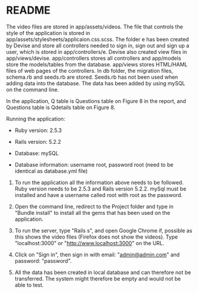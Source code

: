 # README

The video files are stored in app/assets/videos. The file that controls the style of the application is stored in app/assets/stylesheets/applicaion.css.scss.
The folder e has been created by Devise and store all controllers needed to sign in, sign out and sign up a user, which is stored in app/controllers/e. Devise also created view files in app/views/devise. 
app/controllers stores all controllers and app/models store the models/tables from the database. app/views stores HTML/HAML files of web pages of the controllers.
In db folder, the migration files, schema.rb and seeds.rb are stored. Seeds.rb has not been used when adding data into the database. The data has been added by using mySQL on the command line. 

In the application, Q table is Questions table on Figure 8 in the report, and Questions table is Qdetails table on Figure 8. 



Running the application:

* Ruby version: 2.5.3

* Rails version: 5.2.2

* Database: mySQL

* Database information: username root, password root (need to be identical as database.yml file)

1. To run the application all the information above needs to be followed. Ruby version needs to be 2.5.3 and Rails version 5.2.2. mySql must be installed and have a username called root with root as the password. 

2. Open the command line, redirect to the Project folder and type in "Bundle install" to install all the gems that has been used on the application.

3. To run the server, type "Rails s", and open Google Chrome if, possible as this shows the video files (Firefox does not show the videos). Type "localhost:3000" or "http://www.localhost:3000" on the URL.

4. Click on "Sign in", then sign in with email: "admin@admin.com" and password: "password".

5. All the data has been created in local database and can therefore not be transferred. The system might therefore be empty and would not be able to test.





